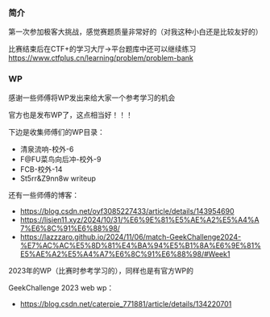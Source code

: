### 简介

第一次参加极客大挑战，感觉赛题质量非常好的（对我这种小白还是比较友好的）

比赛结束后在CTF+的学习大厅->平台题库中还可以继续练习
https://www.ctfplus.cn/learning/problem/problem-bank

 ### WP

感谢一些师傅将WP发出来给大家一个参考学习的机会

官方也是发布WP了，这点相当好！！！

下边是收集师傅们的WP目录：

 * 清泉流响-校外-6
 * F@FU菜鸟向后冲-校外-9
 * FCB-校外-14
 * St5rr&Z9nn8w writeup

还有一些师傅的博客：

* https://blog.csdn.net/oyf3085227433/article/details/143954690
* https://lisien11.xyz/2024/10/31/%E6%9E%81%E5%AE%A2%E5%A4%A7%E6%8C%91%E6%88%98/
* https://lazzzaro.github.io/2024/11/06/match-GeekChallenge2024-%E7%AC%AC%E5%8D%81%E4%BA%94%E5%B1%8A%E6%9E%81%E5%AE%A2%E5%A4%A7%E6%8C%91%E6%88%98/#Week1

2023年的WP（比赛时参考学习的），同样也是有官方WP的

GeekChallenge 2023 web wp：

* https://blog.csdn.net/caterpie_771881/article/details/134220701


